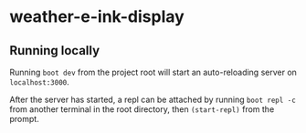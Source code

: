 # weather-e-ink-display

## Running locally

Running `boot dev` from the project root will start an auto-reloading server on `localhost:3000`.

After the server has started, a repl can be attached by running `boot repl -c` from another terminal in the root directory, then `(start-repl)` from the prompt.